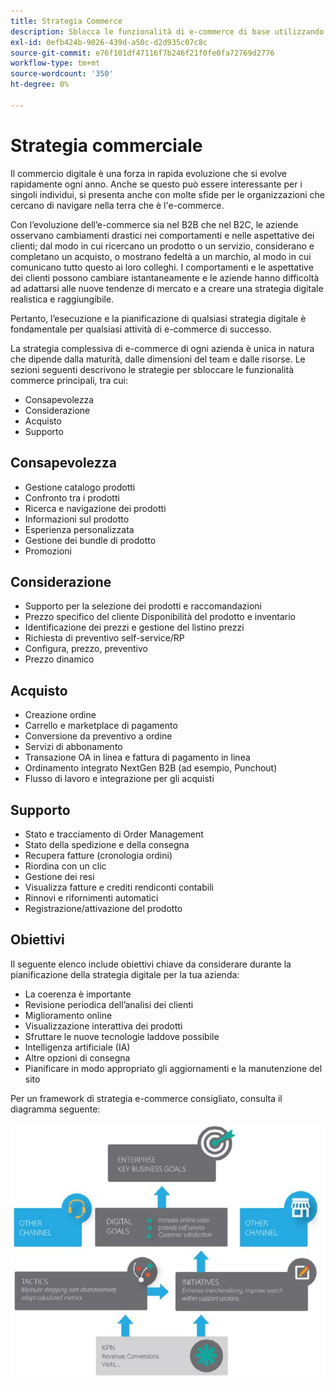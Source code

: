 ```yaml
---
title: Strategia Commerce
description: Sblocca le funzionalità di e-commerce di base utilizzando il framework di strategia suggerito.
exl-id: 0efb424b-9026-439d-a50c-d2d935c07c8c
source-git-commit: e76f101df47116f7b246f21f0fe0fa72769d2776
workflow-type: tm+mt
source-wordcount: '350'
ht-degree: 0%

---
```


# Strategia commerciale

Il commercio digitale è una forza in rapida evoluzione che si evolve rapidamente ogni anno. Anche se questo può essere interessante per i singoli individui, si presenta anche con molte sfide per le organizzazioni che cercano di navigare nella terra che è l&#39;e-commerce.

Con l’evoluzione dell’e-commerce sia nel B2B che nel B2C, le aziende osservano cambiamenti drastici nei comportamenti e nelle aspettative dei clienti; dal modo in cui ricercano un prodotto o un servizio, considerano e completano un acquisto, o mostrano fedeltà a un marchio, al modo in cui comunicano tutto questo ai loro colleghi. I comportamenti e le aspettative dei clienti possono cambiare istantaneamente e le aziende hanno difficoltà ad adattarsi alle nuove tendenze di mercato e a creare una strategia digitale realistica e raggiungibile.

Pertanto, l’esecuzione e la pianificazione di qualsiasi strategia digitale è fondamentale per qualsiasi attività di e-commerce di successo.

La strategia complessiva di e-commerce di ogni azienda è unica in natura che dipende dalla maturità, dalle dimensioni del team e dalle risorse. Le sezioni seguenti descrivono le strategie per sbloccare le funzionalità commerce principali, tra cui:

- Consapevolezza
- Considerazione
- Acquisto
- Supporto

## Consapevolezza

- Gestione catalogo prodotti
- Confronto tra i prodotti
- Ricerca e navigazione dei prodotti
- Informazioni sul prodotto
- Esperienza personalizzata
- Gestione dei bundle di prodotto
- Promozioni

## Considerazione

- Supporto per la selezione dei prodotti e raccomandazioni
- Prezzo specifico del cliente Disponibilità del prodotto e inventario
- Identificazione dei prezzi e gestione del listino prezzi
- Richiesta di preventivo self-service/RP
- Configura, prezzo, preventivo
- Prezzo dinamico

## Acquisto

- Creazione ordine
- Carrello e marketplace di pagamento
- Conversione da preventivo a ordine
- Servizi di abbonamento
- Transazione OA in linea e fattura di pagamento in linea
- Ordinamento integrato NextGen B2B (ad esempio, Punchout)
- Flusso di lavoro e integrazione per gli acquisti

## Supporto

- Stato e tracciamento di Order Management
- Stato della spedizione e della consegna
- Recupera fatture (cronologia ordini)
- Riordina con un clic
- Gestione dei resi
- Visualizza fatture e crediti rendiconti contabili
- Rinnovi e rifornimenti automatici
- Registrazione/attivazione del prodotto

## Obiettivi

Il seguente elenco include obiettivi chiave da considerare durante la pianificazione della strategia digitale per la tua azienda:

- La coerenza è importante
- Revisione periodica dell’analisi dei clienti
- Miglioramento online
- Visualizzazione interattiva dei prodotti
- Sfruttare le nuove tecnologie laddove possibile
- Intelligenza artificiale (IA)
- Altre opzioni di consegna
- Pianificare in modo appropriato gli aggiornamenti e la manutenzione del sito

Per un framework di strategia e-commerce consigliato, consulta il diagramma seguente:

![Diagramma framework strategia Commerce](../../assets/playbooks/commerce-strategy-framework.png)
